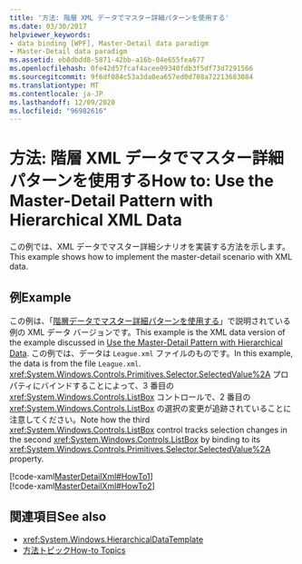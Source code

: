 ```yaml
---
title: '方法: 階層 XML データでマスター詳細パターンを使用する'
ms.date: 03/30/2017
helpviewer_keywords:
- data binding [WPF], Master-Detail data paradigm
- Master-Detail data paradigm
ms.assetid: eb8dbdd8-5871-42bb-a16b-04e655fea677
ms.openlocfilehash: 0fe42d57fcaf4acee09340fdb3f5df73d7291566
ms.sourcegitcommit: 9f6df084c53a3da0ea657ed0d708a72213683084
ms.translationtype: MT
ms.contentlocale: ja-JP
ms.lasthandoff: 12/09/2020
ms.locfileid: "96982616"
---
```

# <a name="how-to-use-the-master-detail-pattern-with-hierarchical-xml-data"></a><span data-ttu-id="cbfc2-102">方法: 階層 XML データでマスター詳細パターンを使用する</span><span class="sxs-lookup"><span data-stu-id="cbfc2-102">How to: Use the Master-Detail Pattern with Hierarchical XML Data</span></span>
<span data-ttu-id="cbfc2-103">この例では、XML データでマスター詳細シナリオを実装する方法を示します。</span><span class="sxs-lookup"><span data-stu-id="cbfc2-103">This example shows how to implement the master-detail scenario with XML data.</span></span>  
  
## <a name="example"></a><span data-ttu-id="cbfc2-104">例</span><span class="sxs-lookup"><span data-stu-id="cbfc2-104">Example</span></span>  
 <span data-ttu-id="cbfc2-105">この例は、「[階層データでマスター詳細パターンを使用する](how-to-use-the-master-detail-pattern-with-hierarchical-data.md)」で説明されている例の XML データ バージョンです。</span><span class="sxs-lookup"><span data-stu-id="cbfc2-105">This example is the XML data version of the example discussed in [Use the Master-Detail Pattern with Hierarchical Data](how-to-use-the-master-detail-pattern-with-hierarchical-data.md).</span></span> <span data-ttu-id="cbfc2-106">この例では、データは `League.xml` ファイルのものです。</span><span class="sxs-lookup"><span data-stu-id="cbfc2-106">In this example, the data is from the file `League.xml`.</span></span> <span data-ttu-id="cbfc2-107"><xref:System.Windows.Controls.Primitives.Selector.SelectedValue%2A> プロパティにバインドすることによって、3 番目の <xref:System.Windows.Controls.ListBox> コントロールで、2 番目の <xref:System.Windows.Controls.ListBox> の選択の変更が追跡されていることに注意してください。</span><span class="sxs-lookup"><span data-stu-id="cbfc2-107">Note how the third <xref:System.Windows.Controls.ListBox> control tracks selection changes in the second <xref:System.Windows.Controls.ListBox> by binding to its <xref:System.Windows.Controls.Primitives.Selector.SelectedValue%2A> property.</span></span>  
  
 [!code-xaml[MasterDetailXml#HowTo1](~/samples/snippets/csharp/VS_Snippets_Wpf/MasterDetailXml/CS/Window1.xaml#howto1)]  
[!code-xaml[MasterDetailXml#HowTo2](~/samples/snippets/csharp/VS_Snippets_Wpf/MasterDetailXml/CS/Window1.xaml#howto2)]  
  
## <a name="see-also"></a><span data-ttu-id="cbfc2-108">関連項目</span><span class="sxs-lookup"><span data-stu-id="cbfc2-108">See also</span></span>

- <xref:System.Windows.HierarchicalDataTemplate>
- [<span data-ttu-id="cbfc2-109">方法トピック</span><span class="sxs-lookup"><span data-stu-id="cbfc2-109">How-to Topics</span></span>](data-binding-how-to-topics.md)
